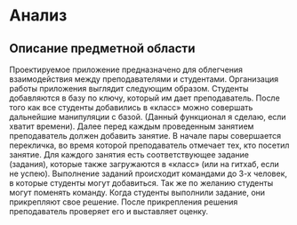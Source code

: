 # Анализ
## Описание предметной области

Проектируемое приложение предназначено для облегчения взаимодействия между преподавателями и студентами. 
Организация работы приложения выглядит следующим образом. Студенты добавляются в базу по ключу, который им дает преподаватель. После того как все студенты добавились в «класс» можно совершать дальнейшие манипуляции с базой. (Данный функционал я сделаю, если хватит времени). Далее перед каждым проведенным занятием преподаватель должен добавить занятие. В начале пары совершается перекличка, во время которой преподаватель отмечает тех, кто посетил занятие. Для каждого занятия есть соответствующее задание (задания), которые также загружаются в «класс» (или на гитхаб, если не успею). Выполнение заданий происходит командами до 3-х человек, в которые студенты могут добавиться. Так же по желанию студенты могут поменять команду. Когда студенты выполнили задание, они прикрепляют свое решение. После прикрепления решения преподаватель проверяет его и выставляет оценку.
